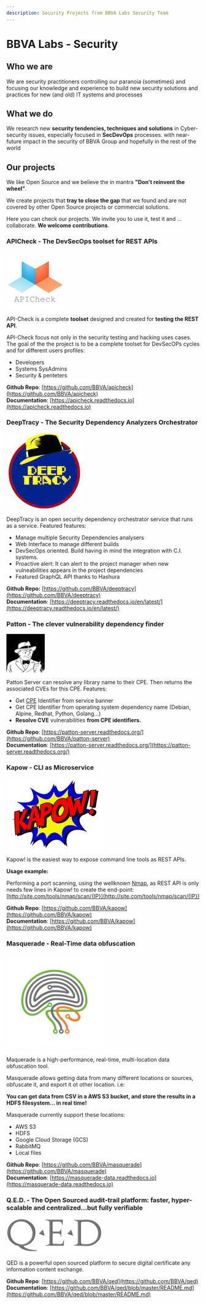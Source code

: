 ```yaml
---
description: Security Projects from BBVA Labs Security Team
---
```


# BBVA Labs - Security

## Who we are

We are security practitioners controlling our paranoia (sometimes) and focusing our knowledge and experience to build new security solutions and practices for new (and old) IT systems and processes

## What we do

We research new **security tendencies, techniques and solutions** in Cyber-security issues, especially focused in **SecDevOps** processes. with near-future impact in the security of BBVA Group and hopefully in the rest of the world

## Our projects

We like Open Source and we believe the in mantra **"Don't reinvent the wheel"**.

We create projects that **tray to close the gap** that we found and are not covered by other Open Source projects or commercial solutions.

Here you can check our projects. We invite you to use it, test it and ... collaborate. **We welcome contributions**.

### APICheck - The DevSecOps toolset for REST APIs

![](.gitbook/assets/apicheck-logo.png)

API-Check is a complete **toolset** designed and created for **testing the REST API**.

API-Check focus not only in the security testing and hacking uses cases. The goal of the the project is to be a complete toolset for DevSecOPs cycles and for different users profiles:

* Developers
* Systems SysAdmins
* Security & penteters

**Github Repo**: [https://github.com/BBVA/apicheck](https://github.com/BBVA/apicheck)  
**Documentation**: [https://apicheck.readthedocs.io](https://apicheck.readthedocs.io)

### DeepTracy - The Security Dependency Analyzers Orchestrator

![](.gitbook/assets/deeptracy-logo-small.png)

DeepTracy is an open security dependency orchestrator service that runs as a service. Featured features:

* Manage multiple Security Dependencies analysers
* Web Interface to manage different builds
* DevSecOps oriented. Build having in mind the integration with C.I. systems.
* Proactive alert: It can alert to the project manager when new vulneabilities appears in the project dependencies
* Featured GraphQL API thanks to Hashura

**Github Repo:** [https://github.com/BBVA/deeptracy](https://github.com/BBVA/deeptracy)   
**Documentation**: [https://deeptracy.readthedocs.io/en/latest/](https://deeptracy.readthedocs.io/en/latest/)

### Patton - The clever vulnerability dependency finder

![](.gitbook/assets/patton-logo.png)

Patton Server can resolve any library name to their CPE. Then returns the associated CVEs for this CPE. Features:

* Get [CPE](https://nvd.nist.gov/products/cpe) Identifier from service banner 
* Get CPE Identifier from operating system dependency name \(Debian, Alpine, Redhat, Python, Golang...\)
* **Resolve CVE** vulnerabilities **from CPE identifiers.**

**Github Repo**: [https://patton-server.readthedocs.org/](https://github.com/BBVA/patton-server)   
**Documentation**: [https://patton-server.readthedocs.org/](https://patton-server.readthedocs.org/)

### Kapow - CLI as Microservice

![](.gitbook/assets/kapow.png)

Kapow! is the easiest way to expose command line tools as REST APIs.

**Usage example:**

Performing a port scanning, using the wellknown [Nmap](https://nmap.org), as REST API is only needs few lines in Kapow! to create the end-point: [http://site.com/tools/nmap/scan/{IP}](http://site.com/tools/nmap/scan/{IP})

**Github Repo**: [https://github.com/BBVA/kapow](https://github.com/BBVA/kapow)   
**Documentation**: [https://github.com/BBVA/kapow](https://github.com/BBVA/kapow)

### Masquerade - Real-Time data obfuscation

![](.gitbook/assets/masquerade-logo-small.png)

Maquerade is a high-performance, real-time, multi-location data obfuscation tool.

Masquerade allows getting data from many different locations or sources, obfuscate it, and export it ot other location. i.e:

**You can get data from CSV in a AWS S3 bucket, and store the results in a HDFS filesystem... in real time!**

Masquerade currently support these locations:

* AWS S3
* HDFS
* Google Cloud Storage \(GCS\)
* RabbitMQ
* Local files

**Github Repo**: [https://github.com/BBVA/masquerade](https://github.com/BBVA/masquerade)   
**Documentation**: [https://masquerade-data.readthedocs.io](https://masquerade-data.readthedocs.io)

### Q.E.D. - The Open Sourced audit-trail platform: faster, hyper-scalable and centralized...but fully verifiable

![](.gitbook/assets/qed_logo.png)

QED is a powerful open sourced platform to secure digital certificate any information content exchange.

**Github Repo**: [https://github.com/BBVA/qed](https://github.com/BBVA/qed)   
**Documentation**: [https://github.com/BBVA/qed/blob/master/README.md](https://github.com/BBVA/qed/blob/master/README.md)


